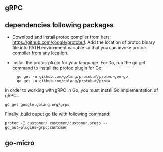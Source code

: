 
## gRPC
## dependencies following packages
+ Download and install protoc compiler from here: https://github.com/google/protobuf. Add the location of protoc binary 
  file into PATH environment variable so that you can invoke protoc compiler from any location.
+ Install the protoc plugin for your language. For Go, run the go get command to install the protoc plugin for Go:

        go get -u github.com/golang/protobuf/protoc-gen-go
        go get -u github.com/golang/protobuf/proto
    
In order to working with gRPC in Go, you must install Go implementation of gRPC:

    go get google.golang.org/grpc
    
Finally ,build ouput go file with following command:

    protoc -I customer/ customer/customer.proto --go_out=plugins=grpc:customer

## go-micro
